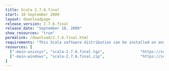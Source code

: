 ```yaml
---
title: Scala 2.7.6.final
start: 10 September 2009
layout: downloadpage
release_version: 2.7.6.final
release_date: "September 10, 2009"
show_resources: "true"
permalink: /download/2.7.6.final.html
requirements: "This Scala software distribution can be installed on any Unix-like or Windows system. It requires the Java runtime version 1.6 or 1.7."
resources: [
  ["-main-unixsys", "scala-2.7.6.final.tgz",                "https://scala-lang.org/files/archive/scala-2.7.6.final.tgz",                   "Mac OS X, Unix, Cygwin",  "16 MB"],
  ["-main-windows", "scala-2.7.6.final.zip",                "https://scala-lang.org/files/archive/scala-2.7.6.final.zip",                   "Windows",                 "16 MB"]
]
---
```




